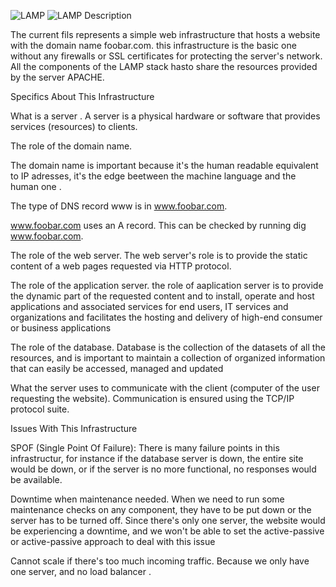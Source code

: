 ![LAMP](https://i.imgur.com/IpPqdAH.png)
![LAMP](https://i.imgur.com/p2uyTqY.png)
Description

The current fils represents a simple web infrastructure that hosts a website with the domain name foobar.com. this infrastructure is the basic one without any  firewalls or SSL certificates for protecting the server's network. All the  components of the LAMP stack hasto share the resources provided by the server APACHE.

Specifics About This Infrastructure

What is a server .
A server is a physical hardware or software that provides services (resources) to clients.

The role of the domain name.

The domain name is important because it's the human readable equivalent to IP adresses, it's the edge beetween the machine language and the human one .

The type of DNS record www is in www.foobar.com.

www.foobar.com uses an A record. This can be checked by running dig www.foobar.com.

The role of the web server.
The web server's role is to provide the static content of a web pages requested via HTTP protocol.

The role of the application server.
the role of aaplication server is to provide the dynamic part of the requested content and to install, operate and host applications and associated services for end users, IT services and organizations and facilitates the hosting and delivery of high-end consumer or business applications

The role of the database.
Database is the collection of the datasets of all the resources, and is important to maintain a collection of organized information that can easily be accessed, managed and updated

What the server uses to communicate with the client (computer of the user requesting the website).
Communication is ensured using the TCP/IP protocol suite.

Issues With This Infrastructure

SPOF (Single Point Of Failure):
There is many failure points in this infrastructur, for instance if the  database server is down, the entire site would be down, or if the server is no more functional, no responses would be available.

Downtime when maintenance needed.
When we need to run some maintenance checks on any component, they have to be put down or the server has to be turned off. Since there's only one server, the website would be experiencing a downtime, and we won't be able to set the active-passive or active-passive approach to deal with this issue

Cannot scale if there's too much incoming traffic.
Because we only have one server, and no load balancer .
